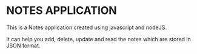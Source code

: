 # NOTES APPLICATION 

This is a Notes application created using javascript and nodeJS.

It can help you add, delete, update and read the notes which are stored in JSON format.

